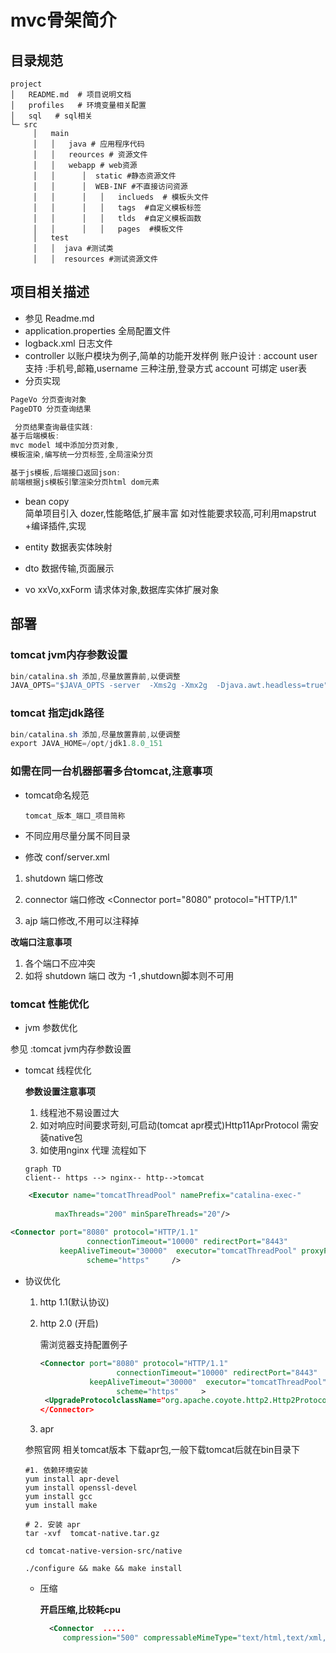# mvc骨架简介

## 目录规范
```
project
│   README.md  # 项目说明文档
│   profiles   # 环境变量相关配置   
│   sql   # sql相关
└─ src
     │   main
     │   │   java # 应用程序代码
     │   │   reources # 资源文件
     │   │   webapp # web资源
     │   │      │  static #静态资源文件 
     │   │      │  WEB-INF #不直接访问资源
     │   │      │   │   inclueds  # 模板头文件
     │   │      │   │   tags  #自定义模板标签  
     │   │      │   │   tlds  #自定义模板函数
     │   │      │   │   pages  #模板文件       
     │   test
     │   │  java #测试类
     │   │  resources #测试资源文件           
```

## 项目相关描述
* 参见 Readme.md
* application.properties 全局配置文件
* logback.xml 日志文件
* controller 以账户模块为例子,简单的功能开发样例
 账户设计 : account user
 支持 :手机号,邮箱,username 三种注册,登录方式
 account 可绑定 user表
* 分页实现
```java
PageVo 分页查询对象
PageDTO 分页查询结果

 分页结果查询最佳实践:  
基于后端模板:
mvc model 域中添加分页对象,
模板渲染,编写统一分页标签,全局渲染分页

基于js模板,后端接口返回json:
前端根据js模板引擎渲染分页html dom元素

```
* bean copy      
简单项目引入 dozer,性能略低,扩展丰富
如对性能要求较高,可利用mapstrut +编译插件,实现

* entity 数据表实体映射
* dto 数据传输,页面展示
* vo 
xxVo,xxForm 请求体对象,数据库实体扩展对象



## 部署

### tomcat jvm内存参数设置
```java
bin/catalina.sh 添加,尽量放置靠前,以便调整
JAVA_OPTS="$JAVA_OPTS -server  -Xms2g -Xmx2g  -Djava.awt.headless=true"

```

### tomcat 指定jdk路径
```java
bin/catalina.sh 添加,尽量放置靠前,以便调整
export JAVA_HOME=/opt/jdk1.8.0_151
```
### 如需在同一台机器部署多台tomcat,注意事项

* tomcat命名规范        

  

  ```
  tomcat_版本_端口_项目简称
  ```

* 不同应用尽量分属不同目录

* 修改 conf/server.xml
1. shutdown 端口修改        
    <Server port="8005" shutdown="SHUTDOWN">

2. connector 端口修改
 <Connector port="8080" protocol="HTTP/1.1"

3. ajp 端口修改,不用可以注释掉
    <Connector port="8009" protocol="AJP/1.3" redirectPort="8443" />

  **改端口注意事项**

  1. 各个端口不应冲突
  2. 如将 shutdown 端口 改为 -1 ,shutdown脚本则不可用

### tomcat 性能优化

* jvm 参数优化  

参见 :tomcat jvm内存参数设置

* tomcat 线程优化

  **参数设置注意事项**

  1. 线程池不易设置过大
  2.  如对响应时间要求苛刻,可启动(tomcat apr模式)Http11AprProtocol 需安装native包
  3. 如使用nginx 代理 流程如下

  ```mermaid
  graph TD
  client-- https --> nginx-- http-->tomcat
  
  ```
  
```xml
    <Executor name="tomcatThreadPool" namePrefix="catalina-exec-"
  
          maxThreads="200" minSpareThreads="20"/>  
  
<Connector port="8080" protocol="HTTP/1.1"
                 connectionTimeout="10000" redirectPort="8443"  
           keepAliveTimeout="30000"  executor="tomcatThreadPool" proxyPort="443"
                 scheme="https"     />
```

* 协议优化

  1. http 1.1(默认协议)

  2. http 2.0 (开启)

     需浏览器支持配置例子

     ```xml
     <Connector port="8080" protocol="HTTP/1.1"
                      connectionTimeout="10000" redirectPort="8443"  
                keepAliveTimeout="30000"  executor="tomcatThreadPool" proxyPort="443"
                      scheme="https"     >
      <UpgradeProtocolclassName="org.apache.coyote.http2.Http2Protocol" />
     </Connector>
     ```

     

  3.  apr

     参照官网 相关tomcat版本 下载apr包,一般下载tomcat后就在bin目录下

     ```shell
     #1. 依赖环境安装
     yum install apr-devel
     yum install openssl-devel
     yum install gcc
     yum install make
     
     # 2. 安装 apr
     tar -xvf  tomcat-native.tar.gz
     
     cd tomcat-native-version-src/native
     
     ./configure && make && make install
     ```

     

     

     * 压缩

       **开启压缩,比较耗cpu**

       ```xml
         <Connector  .....
            compression="500" compressableMimeType="text/html,text/xml,text/plain,image/png,application/octet-stream"  />
       ```

       

     

  







